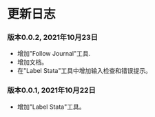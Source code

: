 # 更新日志

### 版本0.0.2, 2021年10月23日

* 增加"Follow Journal"工具.
* 增加文档。
* 在"Label Stata"工具中增加输入检查和错误提示。

### 版本0.0.1, 2021年10月22日

* 增加"Label Stata"工具。
